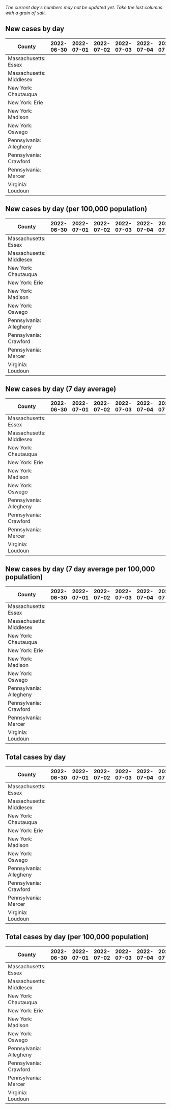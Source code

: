 _The current day's numbers may not be updated yet. Take the last columns with a grain of salt._
## New cases by day

| County | 2022-06-30 | 2022-07-01 | 2022-07-02 | 2022-07-03 | 2022-07-04 | 2022-07-05 | 2022-07-06 |
| --- | --- | --- | --- | --- | --- | --- | --- |
| Massachusetts: Essex |  |  |  |  |  |  |  |
| Massachusetts: Middlesex |  |  |  |  |  |  |  |
| New York: Chautauqua |  |  |  |  |  |  |  |
| New York: Erie |  |  |  |  |  |  |  |
| New York: Madison |  |  |  |  |  |  |  |
| New York: Oswego |  |  |  |  |  |  |  |
| Pennsylvania: Allegheny |  |  |  |  |  |  |  |
| Pennsylvania: Crawford |  |  |  |  |  |  |  |
| Pennsylvania: Mercer |  |  |  |  |  |  |  |
| Virginia: Loudoun |  |  |  |  |  |  |  |

## New cases by day (per 100,000 population)

| County | 2022-06-30 | 2022-07-01 | 2022-07-02 | 2022-07-03 | 2022-07-04 | 2022-07-05 | 2022-07-06 |
| --- | --- | --- | --- | --- | --- | --- | --- |
| Massachusetts: Essex |  |  |  |  |  |  |  |
| Massachusetts: Middlesex |  |  |  |  |  |  |  |
| New York: Chautauqua |  |  |  |  |  |  |  |
| New York: Erie |  |  |  |  |  |  |  |
| New York: Madison |  |  |  |  |  |  |  |
| New York: Oswego |  |  |  |  |  |  |  |
| Pennsylvania: Allegheny |  |  |  |  |  |  |  |
| Pennsylvania: Crawford |  |  |  |  |  |  |  |
| Pennsylvania: Mercer |  |  |  |  |  |  |  |
| Virginia: Loudoun |  |  |  |  |  |  |  |

## New cases by day (7 day average)

| County | 2022-06-30 | 2022-07-01 | 2022-07-02 | 2022-07-03 | 2022-07-04 | 2022-07-05 | 2022-07-06 |
| --- | --- | --- | --- | --- | --- | --- | --- |
| Massachusetts: Essex |  |  |  |  |  |  |  |
| Massachusetts: Middlesex |  |  |  |  |  |  |  |
| New York: Chautauqua |  |  |  |  |  |  |  |
| New York: Erie |  |  |  |  |  |  |  |
| New York: Madison |  |  |  |  |  |  |  |
| New York: Oswego |  |  |  |  |  |  |  |
| Pennsylvania: Allegheny |  |  |  |  |  |  |  |
| Pennsylvania: Crawford |  |  |  |  |  |  |  |
| Pennsylvania: Mercer |  |  |  |  |  |  |  |
| Virginia: Loudoun |  |  |  |  |  |  |  |

## New cases by day (7 day average per 100,000 population)

| County | 2022-06-30 | 2022-07-01 | 2022-07-02 | 2022-07-03 | 2022-07-04 | 2022-07-05 | 2022-07-06 |
| --- | --- | --- | --- | --- | --- | --- | --- |
| Massachusetts: Essex |  |  |  |  |  |  |  |
| Massachusetts: Middlesex |  |  |  |  |  |  |  |
| New York: Chautauqua |  |  |  |  |  |  |  |
| New York: Erie |  |  |  |  |  |  |  |
| New York: Madison |  |  |  |  |  |  |  |
| New York: Oswego |  |  |  |  |  |  |  |
| Pennsylvania: Allegheny |  |  |  |  |  |  |  |
| Pennsylvania: Crawford |  |  |  |  |  |  |  |
| Pennsylvania: Mercer |  |  |  |  |  |  |  |
| Virginia: Loudoun |  |  |  |  |  |  |  |

## Total cases by day

| County | 2022-06-30 | 2022-07-01 | 2022-07-02 | 2022-07-03 | 2022-07-04 | 2022-07-05 | 2022-07-06 |
| --- | --- | --- | --- | --- | --- | --- | --- |
| Massachusetts: Essex |  |  |  |  |  |  | 226083 |
| Massachusetts: Middlesex |  |  |  |  |  |  | 381633 |
| New York: Chautauqua |  |  |  |  |  |  | 25903 |
| New York: Erie |  |  |  |  |  |  | 238182 |
| New York: Madison |  |  |  |  |  |  | 14783 |
| New York: Oswego |  |  |  |  |  |  | 29699 |
| Pennsylvania: Allegheny |  |  |  |  |  |  | 292367 |
| Pennsylvania: Crawford |  |  |  |  |  |  | 21114 |
| Pennsylvania: Mercer |  |  |  |  |  |  | 24615 |
| Virginia: Loudoun |  |  |  |  |  |  | 80893 |

## Total cases by day (per 100,000 population)

| County | 2022-06-30 | 2022-07-01 | 2022-07-02 | 2022-07-03 | 2022-07-04 | 2022-07-05 | 2022-07-06 |
| --- | --- | --- | --- | --- | --- | --- | --- |
| Massachusetts: Essex |  |  |  |  |  |  | 28653.1 |
| Massachusetts: Middlesex |  |  |  |  |  |  | 23678.9 |
| New York: Chautauqua |  |  |  |  |  |  | 20411.7 |
| New York: Erie |  |  |  |  |  |  | 25925.9 |
| New York: Madison |  |  |  |  |  |  | 20838.4 |
| New York: Oswego |  |  |  |  |  |  | 24321.7 |
| Pennsylvania: Allegheny |  |  |  |  |  |  | 24042.4 |
| Pennsylvania: Crawford |  |  |  |  |  |  | 24948.9 |
| Pennsylvania: Mercer |  |  |  |  |  |  | 22495.1 |
| Virginia: Loudoun |  |  |  |  |  |  | 19561.2 |
